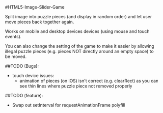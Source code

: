 #HTML5-Image-Slider-Game

Split image into puzzle pieces (and display in random order) and let user move pieces back together again.

Works on mobile and desktop devices devices (using mouse and touch events).

You can also change the setting of the game to make it easier by allowing illegal puzzle pieces (e.g. pieces NOT directly around an empty space) to be moved.

##TODO (Bugs):
* touch device issues:
    * animation of pieces (on iOS) isn't correct (e.g. clearRect) as you can see thin lines where puzzle piece not removed properly
	
##TODO (feature):
* Swap out setInterval for requestAnimationFrame polyfill